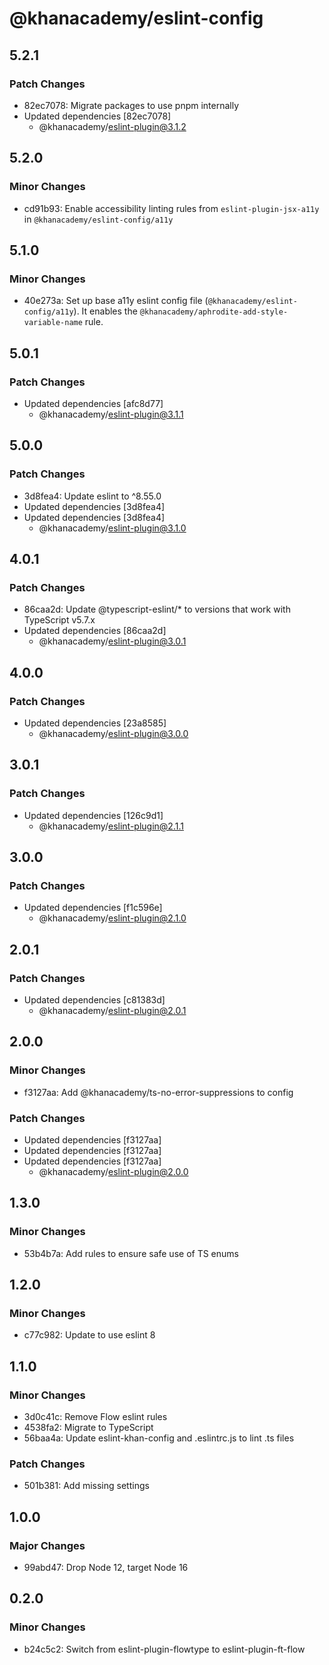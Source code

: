 # @khanacademy/eslint-config

## 5.2.1

### Patch Changes

-   82ec7078: Migrate packages to use pnpm internally
-   Updated dependencies [82ec7078]
    -   @khanacademy/eslint-plugin@3.1.2

## 5.2.0

### Minor Changes

-   cd91b93: Enable accessibility linting rules from `eslint-plugin-jsx-a11y` in `@khanacademy/eslint-config/a11y`

## 5.1.0

### Minor Changes

-   40e273a: Set up base a11y eslint config file (`@khanacademy/eslint-config/a11y`). It enables the `@khanacademy/aphrodite-add-style-variable-name` rule.

## 5.0.1

### Patch Changes

-   Updated dependencies [afc8d77]
    -   @khanacademy/eslint-plugin@3.1.1

## 5.0.0

### Patch Changes

-   3d8fea4: Update eslint to ^8.55.0
-   Updated dependencies [3d8fea4]
-   Updated dependencies [3d8fea4]
    -   @khanacademy/eslint-plugin@3.1.0

## 4.0.1

### Patch Changes

-   86caa2d: Update @typescript-eslint/\* to versions that work with TypeScript v5.7.x
-   Updated dependencies [86caa2d]
    -   @khanacademy/eslint-plugin@3.0.1

## 4.0.0

### Patch Changes

-   Updated dependencies [23a8585]
    -   @khanacademy/eslint-plugin@3.0.0

## 3.0.1

### Patch Changes

-   Updated dependencies [126c9d1]
    -   @khanacademy/eslint-plugin@2.1.1

## 3.0.0

### Patch Changes

-   Updated dependencies [f1c596e]
    -   @khanacademy/eslint-plugin@2.1.0

## 2.0.1

### Patch Changes

-   Updated dependencies [c81383d]
    -   @khanacademy/eslint-plugin@2.0.1

## 2.0.0

### Minor Changes

-   f3127aa: Add @khanacademy/ts-no-error-suppressions to config

### Patch Changes

-   Updated dependencies [f3127aa]
-   Updated dependencies [f3127aa]
-   Updated dependencies [f3127aa]
    -   @khanacademy/eslint-plugin@2.0.0

## 1.3.0

### Minor Changes

-   53b4b7a: Add rules to ensure safe use of TS enums

## 1.2.0

### Minor Changes

-   c77c982: Update to use eslint 8

## 1.1.0

### Minor Changes

-   3d0c41c: Remove Flow eslint rules
-   4538fa2: Migrate to TypeScript
-   56baa4a: Update eslint-khan-config and .eslintrc.js to lint .ts files

### Patch Changes

-   501b381: Add missing settings

## 1.0.0

### Major Changes

-   99abd47: Drop Node 12, target Node 16

## 0.2.0

### Minor Changes

-   b24c5c2: Switch from eslint-plugin-flowtype to eslint-plugin-ft-flow
